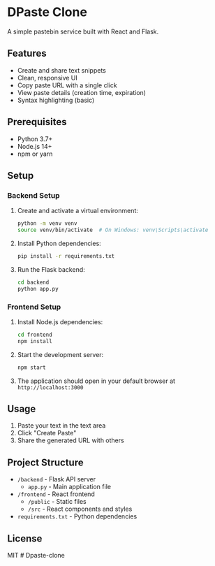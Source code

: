 # DPaste Clone

A simple pastebin service built with React and Flask.

## Features

- Create and share text snippets
- Clean, responsive UI
- Copy paste URL with a single click
- View paste details (creation time, expiration)
- Syntax highlighting (basic)

## Prerequisites

- Python 3.7+
- Node.js 14+
- npm or yarn

## Setup

### Backend Setup

1. Create and activate a virtual environment:
   ```bash
   python -m venv venv
   source venv/bin/activate  # On Windows: venv\Scripts\activate
   ```

2. Install Python dependencies:
   ```bash
   pip install -r requirements.txt
   ```

3. Run the Flask backend:
   ```bash
   cd backend
   python app.py
   ```

### Frontend Setup

1. Install Node.js dependencies:
   ```bash
   cd frontend
   npm install
   ```

2. Start the development server:
   ```bash
   npm start
   ```

3. The application should open in your default browser at `http://localhost:3000`

## Usage

1. Paste your text in the text area
2. Click "Create Paste"
3. Share the generated URL with others

## Project Structure

- `/backend` - Flask API server
  - `app.py` - Main application file
- `/frontend` - React frontend
  - `/public` - Static files
  - `/src` - React components and styles
- `requirements.txt` - Python dependencies

## License

MIT
#   D p a s t e - c l o n e  
 